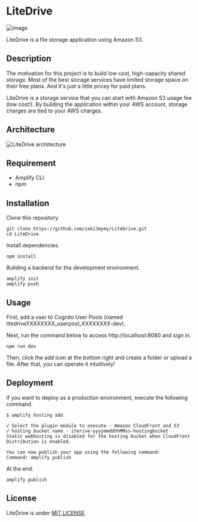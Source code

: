# LiteDrive

![image](https://github.com/zaki3mymy/LiteDrive/assets/91773180/53ffdb19-fbf8-4dbf-888b-29e6702c6b71)

LiteDrive is a file storage application using Amazon S3.


## Description

The motivation for this project is to build low cost, high-capacity shared storage. Most of the best storage services have limited storage space on their free plans. And it's just a little pricey for paid plans.

LiteDrive is a storage service that you can start with Amazon S3 usage fee (low cost!).
By building the application within your AWS account, storage charges are tied to your AWS charges.


## Architecture

![LiteDrive architecture](https://github.com/zaki3mymy/LiteDrive/assets/91773180/45fcfa46-06f9-48a7-8a85-ccdf55c03a97)


## Requirement

- Amplify CLI
- npm


## Installation

Clone this repository.
```
git clone https://github.com/zaki3mymy/LiteDrive.git
cd LiteDrive
```

Install dependencies.
```
npm install
```

Building a backend for the development environment.
```
amplify init
amplify push
```


## Usage

First, add a user to Cognito User Pools (named litedriveXXXXXXXX_userpool_XXXXXXXX-dev).

Next, run the command below to access http://localhost:8080 and sign in.

```
npm run dev
```

Then, click the add icon at the bottom right and create a folder or upload a file. After that, you can operate it intuitively!


## Deployment

If you want to deploy as a production environment, execute the following command.

```
$ amplify hosting add

√ Select the plugin module to execute · Amazon CloudFront and S3
√ hosting bucket name · iterive-yyyymmddhhMMss-hostingbucket
Static webhosting is disabled for the hosting bucket when CloudFront Distribution is enabled.

You can now publish your app using the following command:
Command: amplify publish

```

At the end.
```
amplify publish
```


## License

LiteDrive is under [MIT LICENSE](./LICENSE).
